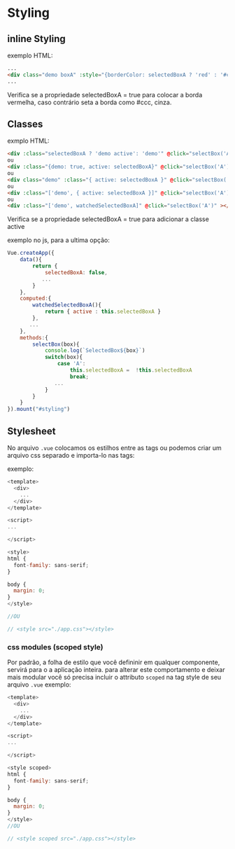 # Styling

## inline Styling
exemplo HTML:
```html
...
<div class="demo boxA" :style="{borderColor: selectedBoxA ? 'red' : '#ccc'}" @click="selectBox('A')" ></div>
...
```
Verifica se a propriedade selectedBoxA = true para colocar a borda vermelha, caso contrário seta a borda como #ccc, cinza.

## Classes
exmplo HTML:
```html
<div :class="selectedBoxA ? 'demo active': 'demo'" @click="selectBox('A')" ></div>
ou
<div :class="{demo: true, active: selectedBoxA}" @click="selectBox('A')" ></div>
ou
<div class="demo" :class="{ active: selectedBoxA }" @click="selectBox('A')" ></div>
ou
<div :class="['demo', { active: selectedBoxA }]" @click="selectBox('A')" ></div>
ou
<div :class="['demo', watchedSelectedBoxA]" @click="selectBox('A')" ></div>
```
Verifica se a propriedade selectedBoxA = true para adicionar a classe active

exemplo no js, para a ultima opção:
```js
Vue.createApp({
    data(){
        return {
            selectedBoxA: false,
           ...
        }
    },
    computed:{
        watchedSelectedBoxA(){
            return { active : this.selectedBoxA }
        },
       ...
    },
    methods:{
        selectBox(box){
            console.log(`SelectedBox${box}`)
            switch(box){
                case 'A':
                    this.selectedBoxA =  !this.selectedBoxA
                    break;
               ...
            }
        }
    }
}).mount("#styling")
```

## Stylesheet
No arquivo `.vue` colocamos os estilhos entre as tags <style></style> ou podemos criar um arquivo css separado e importa-lo nas tags: <style src="{{CAMINHO_PARA_O_CSS}}"></style>

exemplo:
```js
<template>
  <div>
    ...
  </div>
</template>

<script>
...

</script>

<style>
html {
  font-family: sans-serif;
}

body {
  margin: 0;
}
</style>

//OU

// <style src="./app.css"></style>
```
### css modules (scoped style)
Por padrão, a folha de estilo que você defininir em qualquer componente, servirá para o a aplicação inteira. para alterar este comportamento e deixar mais modular você só precisa incluir o attributo `scoped` na tag style de seu arquivo `.vue`
exemplo:
```js
<template>
  <div>
    ...
  </div>
</template>

<script>
...

</script>

<style scoped>
html {
  font-family: sans-serif;
}

body {
  margin: 0;
}
</style>
//OU

// <style scoped src="./app.css"></style>
```
